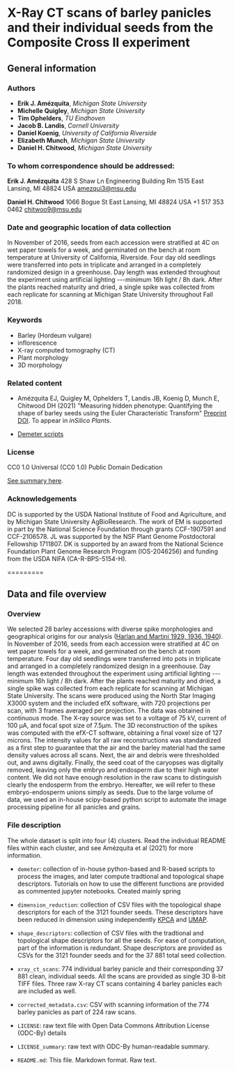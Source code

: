 # X-Ray CT scans of barley panicles and their individual seeds from the Composite Cross II experiment

## General information

### Authors

- **Erik J. Amézquita**, _Michigan State University_
- **Michelle Quigley**, _Michigan State University_
- **Tim Ophelders**, _TU Eindhoven_
- **Jacob B. Landis**, _Cornell University_
- **Daniel Koenig**, _University of California Riverside_
- **Elizabeth Munch**, _Michigan State University_
- **Daniel H. Chitwood**, _Michigan State University_

### To whom correspondence should be addressed:

**Erik J. Amézquita**
428 S Shaw Ln
Engineering Building Rm 1515
East Lansing, MI 48824
USA
amezqui3@msu.edu

**Daniel H. Chitwood**
1066 Bogue St
East Lansing, MI 48824
USA
+1 517 353 0462
chitwoo9@msu.edu

### Date and geographic location of data collection

In November of 2016, seeds from each accession were stratified at 4C on wet paper towels for a week, and germinated on the bench at room temperature at University of California, Riverside. Four day old seedlings were transferred into pots in triplicate and arranged in a completely randomized design in a greenhouse. Day length was extended throughout the experiment using artificial lighting ---minimum 16h light / 8h dark. After the plants reached maturity and dried, a single spike was collected from each replicate for scanning at Michigan State University throughout Fall 2018.

### Keywords

- Barley (Hordeum vulgare)
- inflorescence
- X-ray computed tomography (CT)
- Plant morphology
- 3D morphology

### Related content

- Amézquita EJ, Quigley M, Ophelders T, Landis JB, Koenig D, Munch E, Chitwood DH (2021) "Measuring hidden phenotype: Quantifying the shape of barley seeds using the Euler Characteristic Transform" [Preprint DOI](https://doi.org/10.1101/2021.03.27.437348). To appear in _inSilico Plants_.

- [Demeter scripts](https://github.com/amezqui3/demeter)

### License

CC0 1.0 Universal (CC0 1.0)
Public Domain Dedication 

[See summary here](https://creativecommons.org/publicdomain/zero/1.0/).

### Acknowledgements

DC is supported by the USDA National Institute of Food and Agriculture, and by Michigan State University AgBioResearch. The work of EM is supported in part by the National Science Foundation through grants CCF-1907591 and CCF-2106578. JL was supported by the NSF Plant Genome Postdoctoral Fellowship 1711807. DK is supported by an award from the National Science Foundation Plant Genome Research Program (IOS-2046256) and funding from the USDA NIFA (CA-R-BPS-5154-H).

=========

## Data and file overview

### Overview

We selected 28 barley accessions with diverse spike morphologies and geographical origins for our analysis ([Harlan and Martini 1929, 1936, 1940](https://doi.org/10.2134/agronj1929.00021962002100040014x)). In November of 2016, seeds from each accession were stratified at 4C on wet paper towels for a week, and germinated on the bench at room temperature. Four day old seedlings were transferred into pots in triplicate and arranged in a completely randomized design in a greenhouse. Day length was extended throughout the experiment using artificial lighting ---minimum 16h light / 8h dark. After the plants reached maturity and dried, a single spike was collected from each replicate for scanning at Michigan State University.
The scans were produced using the North Star Imaging X3000 system and the included efX software, with 720 projections per scan, with 3 frames averaged per projection. The data was obtained in continuous mode. The X‐ray source was set to a voltage of 75 kV, current of 100 &mu;A, and focal spot size of 7.5&mu;m. The 3D reconstruction of the spikes was computed with the efX-CT software, obtaining a final voxel size of 127 microns. The intensity values for all raw reconstructions was standardized as a first step to guarantee that the air and the barley material had the same density values across all scans. Next, the air and debris were thresholded out, and awns digitally.
Finally, the seed coat of the caryopses was digitally removed, leaving only the embryo and endosperm due to their high water content. We did not have enough resolution in the raw scans to distinguish clearly the endosperm from the embryo. Hereafter, we will refer to these embryo-endosperm unions simply as seeds. Due to the large volume of data, we used an in-house scipy-based python script to automate the image processing pipeline for all panicles and grains.

### File description

The whole dataset is split into four (4) clusters. Read the individual README files within each cluster, and see Amézquita et al (2021) for more information.

- `demeter`: collection of in-house python-based and R-based scripts to process the images, and later compute tradtional and topological shape descriptors. Tutorials on how to use the different functions are provided as commented jupyter notebooks. Created mainly spring 

- `dimension_reduction`: collection of CSV files with the topological shape descriptors for each of the 3121 founder seeds. These descriptors have been reduced in dimension using independently [KPCA](http://dx.doi.org/10.1162/089976698300017467) and [UMAP](http://arxiv.org/abs/1802.03426).

- `shape_descriptors`: collection of CSV files with the tradtional and topological shape descriptors for all the seeds. For ease of computation, part of the information is redundant. Shape descriptors are provided as CSVs for the 3121 founder seeds and for the 37 881 total seed collection.

- `xray_ct_scans`: 774 individual barley panicle and their corresponding 37 881 clean, individual seeds. All the scans are provided as single 3D 8-bit TIFF files. Three raw X-ray CT scans containing 4 barley panicles each are included as well.

- `corrected_metadata.csv`: CSV with scanning information of the 774 barley panicles as part of 224 raw scans.

- `LICENSE`: raw text file with Open Data Commons Attribution License (ODC-By) details

- `LICENSE_summary`: raw text with ODC-By human-readable summary.

- `README.md`: This file. Markdown format. Raw text.
